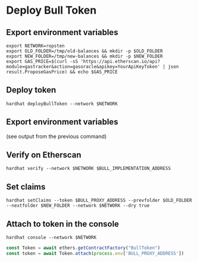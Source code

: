 # Deploy Bull Token

## Export environment variables

```
export NETWORK=ropsten
export OLD_FOLDER=/tmp/old-balances && mkdir -p $OLD_FOLDER
export NEW_FOLDER=/tmp/new-balances && mkdir -p $NEW_FOLDER
export GAS_PRICE=$(curl -sS 'https://api.etherscan.io/api?module=gastracker&action=gasoracle&apikey=YourApiKeyToken' | json result.ProposeGasPrice) && echo $GAS_PRICE
```

## Deploy token

```
hardhat deployBullToken --network $NETWORK
```

## Export environment variables

(see output from the previous command)

## Verify on Etherscan

```
hardhat verify --network $NETWORK $BULL_IMPLEMENTATION_ADDRESS
```

## Set claims

```
hardhat setClaims --token $BULL_PROXY_ADDRESS --prevfolder $OLD_FOLDER --nextfolder $NEW_FOLDER --network $NETWORK --dry true
```

## Attach to token in the console

```
hardhat console --network $NETWORK
```

```javascript
const Token = await ethers.getContractFactory("BullToken")
const token = await Token.attach(process.env['BULL_PROXY_ADDRESS'])
```
